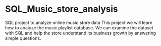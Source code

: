 # SQL_Music_store_analysis
SQL project to analyze online music store data  This project we will learn how to analyze the music playlist database. We can examine the dataset with SQL and help the store understand its business growth by answering simple questions.

